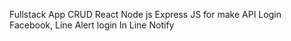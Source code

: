 Fullstack App CRUD React Node js
Express JS for make API
Login Facebook, Line
Alert login In Line Notify
